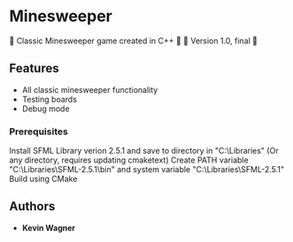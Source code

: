 # Minesweeper
🚀 Classic Minesweeper game created in C++ 🚀
📌 Version 1.0, final 📌
## Features
- All classic minesweeper functionality
- Testing boards
- Debug mode
### Prerequisites
Install SFML Library verion 2.5.1 and save to directory in "C:\Libraries" (Or any directory, requires updating cmaketext)
Create PATH variable "C:\Libraries\SFML-2.5.1\bin" and system variable "C:\Libraries\SFML-2.5.1"
Build using CMake
## Authors
- **Kevin Wagner**
